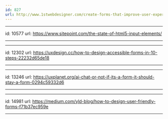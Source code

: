 ```yaml
---
id: 827
url: http://www.1stwebdesigner.com/create-forms-that-improve-user-experience/
---
```


---
id: 10577
url: https://www.sitepoint.com/the-state-of-html5-input-elements/

---



---
id: 12302
url: https://uxdesign.cc/how-to-design-accessible-forms-in-10-steps-22232d65de18

---


---
id: 13246
url: https://uxplanet.org/ai-chat-or-not-if-its-a-form-it-should-stay-a-form-0294c59332d6

---


---
id: 14981
url: https://medium.com/yld-blog/how-to-design-user-friendly-forms-f71b37ec959e

---

